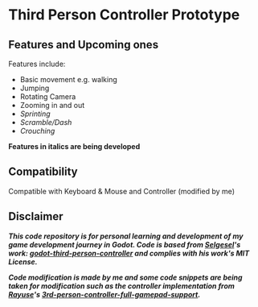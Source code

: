 # Third Person Controller Prototype

## Features and Upcoming ones
Features include:
- Basic movement e.g. walking 
- Jumping
- Rotating Camera
- Zooming in and out
- *Sprinting*
- *Scramble/Dash*
- *Crouching*

**Features in italics are being developed**

## Compatibility
Compatible with Keyboard & Mouse and Controller (modified by me)

## Disclaimer
***This code repository is for personal learning and development of my game development journey in Godot. Code is based from [Selgesel](https://github.com/selgesel)'s work: [godot-third-person-controller](https://github.com/selgesel/godot-third-person-controller) and complies with his work's MIT License.***

***Code modification is made by me and some code snippets are being taken for modification such as the controller implementation from [Rayuse](https://github.com/Rayuse)'s [3rd-person-controller-full-gamepad-support](https://github.com/Rayuse/3rd-person-controller-full-gamepad-support).***
